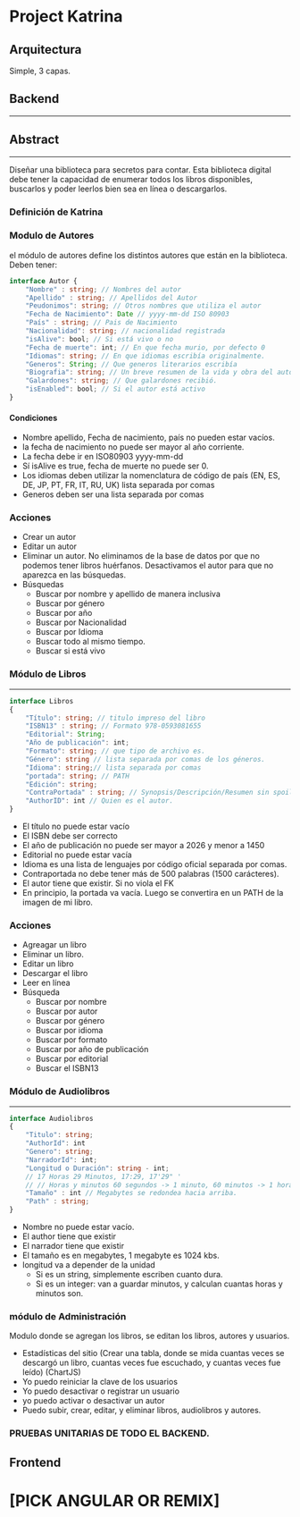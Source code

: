 # Project Katrina

## Arquitectura
Simple, 3 capas. 

## Backend
---

## Abstract
---
Diseñar una biblioteca para secretos para contar. Esta biblioteca digital debe tener la capacidad
de enumerar todos los libros disponibles, buscarlos y poder leerlos bien sea en línea o descargarlos.

### Definición de Katrina

### Modulo de Autores
el módulo de autores define los distintos autores que están en la biblioteca. Deben tener:

```typescript
interface Autor {
    "Nombre" : string; // Nombres del autor
    "Apellido" : string; // Apellidos del Autor
    "Peudonimos": string; // Otros nombres que utiliza el autor
    "Fecha de Nacimiento": Date // yyyy-mm-dd ISO 80903
    "País" : string; // Pais de Nacimiento
    "Nacionalidad": string; // nacionalidad registrada
    "isAlive": bool; // Si está vivo o no
    "Fecha de muerte": int; // En que fecha murio, por defecto 0
    "Idiomas": string; // En que idiomas escribía originalmente.
    "Generos": String; // Que generos literarios escribía
    "Biografia": string; // Un breve resumen de la vida y obra del autor
    "Galardones": string; // Que galardones recibió.
    "isEnabled": bool; // Si el autor está activo
}
```
#### Condiciones
- Nombre apellido, Fecha de nacimiento, país no pueden estar vacíos.
- la fecha de nacimiento no puede ser mayor al año corriente.
- La fecha debe ir en ISO80903 yyyy-mm-dd
- Sí isAlive es true, fecha de muerte no puede ser 0.
- Los idiomas deben utilizar la nomenclatura de código de país (EN, ES, DE, JP, PT, FR, IT, RU, UK) lista separada por comas
- Generos deben ser una lista separada por comas

### Acciones
- Crear un autor
- Editar un autor
- Eliminar un autor. No eliminamos de la base de datos por que no podemos tener libros huérfanos.
Desactivamos el autor para que no aparezca en las búsquedas.
- Búsquedas
    - Buscar por nombre y apellido de manera inclusiva
    - Buscar por género
    - Buscar por año
    - Buscar por Nacionalidad
    - Buscar por Idioma
    - Buscar todo al mismo tiempo.
    - Buscar si está vivo

### Módulo de Libros
---
```typescript
interface Libros
{
    "Título": string; // titulo impreso del libro
    "ISBN13" : string; // Formato 978-0593081655
    "Editorial": String;
    "Año de publicación": int;
    "Formato": string; // que tipo de archivo es.
    "Género": string // lista separada por comas de los géneros.
    "Idioma": string;// lista separada por comas
    "portada": string; // PATH
    "Edición": string; 
    "ContraPortada" : string; // Synopsis/Descripción/Resumen sin spoilers del libro
    "AuthorID": int // Quien es el autor.
}
```
- El título no puede estar vacío
- El ISBN debe ser correcto
- El año de publicación no puede ser mayor a 2026 y menor a 1450
- Editorial no puede estar vacía
- Idioma es una lista de lenguajes por código oficial separada por comas.
- Contraportada no debe tener más de 500 palabras (1500 carácteres).
- El autor tiene que existir. Si no viola el FK
- En principio, la portada va vacía. Luego se convertira en un PATH de la imagen de mi libro.

### Acciones
- Agreagar un libro
- Eliminar un libro.
- Editar un libro
- Descargar el libro
- Leer en línea
- Búsqueda
    - Buscar por nombre
    - Buscar por autor
    - Buscar por género
    - Buscar por idioma
    - Buscar por formato
    - Buscar por año de publicación
    - Buscar por editorial
    - Buscar el ISBN13



### Módulo de Audiolibros
---
```typescript
interface Audiolibros
{
    "Titulo": string;
    "AuthorId": int
    "Genero": string;
    "NarradorId": int;
    "Longitud o Duración": string - int; 
    // 17 Horas 29 Minutos, 17:29, 17'29" '    
    // // Horas y minutos 60 segundos -> 1 minuto, 60 minutos -> 1 hora, 24 horas -> 1 día, 365 días -> 1 año, 5 años -> lustro, 10 años -> década, 100 años -> siglo, y 1000 años -> milenio
    "Tamaño" : int // Megabytes se redondea hacia arriba.
    "Path" : string;
}
```
- Nombre no puede estar vacío.
- El author tiene que existir
- El narrador tiene que existir
- El tamaño es en megabytes, 1 megabyte es 1024 kbs.
- longitud va a depender de la unidad
    - Si es un string, simplemente escriben cuanto dura.
    - Si es un integer: van a guardar minutos, y calculan cuantas horas y minutos son.

### módulo de Administración
Modulo donde se agregan los libros, se editan los libros, autores y usuarios.

- Estadísticas del sitio (Crear una tabla, donde se mida cuantas veces se descargó un libro, cuantas veces fue escuchado, y cuantas veces fue leído) (ChartJS)
- Yo puedo reiniciar la clave de los usuarios
- Yo puedo desactivar o registrar un usuario
- yo puedo activar o desactivar un autor
- Puedo subir, crear, editar, y eliminar libros, audiolibros y autores.

### PRUEBAS UNITARIAS DE TODO EL BACKEND.

## Frontend

# [PICK ANGULAR OR REMIX]

